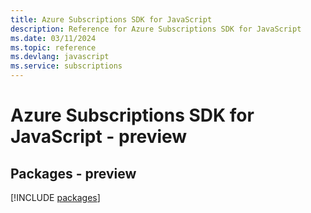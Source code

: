```yaml
---
title: Azure Subscriptions SDK for JavaScript
description: Reference for Azure Subscriptions SDK for JavaScript
ms.date: 03/11/2024
ms.topic: reference
ms.devlang: javascript
ms.service: subscriptions
---
```

# Azure Subscriptions SDK for JavaScript - preview
## Packages - preview
[!INCLUDE [packages](subscriptions-index.md)]